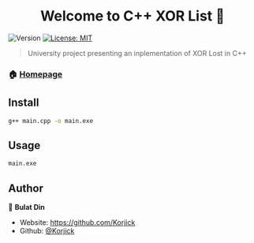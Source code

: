<h1 align="center">Welcome to C++ XOR List 👋</h1>
<p>
  <img alt="Version" src="https://img.shields.io/badge/version-1.0-blue.svg?cacheSeconds=2592000" />
  <a href="#" target="_blank">
    <img alt="License: MIT" src="https://img.shields.io/badge/License-MIT-yellow.svg" />
  </a>
</p>

> University project presenting an inplementation of XOR Lost in C++

### 🏠 [Homepage](https://github.com/Korjick/CPP-Basic-XORList)

## Install

```sh
g++ main.cpp -o main.exe
```

## Usage

```sh
main.exe
```

## Author

👤 **Bulat Din**

* Website: https://github.com/Korjick
* Github: [@Korjick](https://github.com/Korjick)
